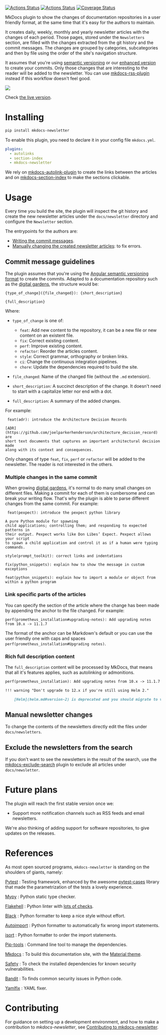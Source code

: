 [![Actions Status](https://github.com/lyz-code/mkdocs-newsletter/workflows/Tests/badge.svg)](https://github.com/lyz-code/mkdocs-newsletter/actions)
[![Actions Status](https://github.com/lyz-code/mkdocs-newsletter/workflows/Build/badge.svg)](https://github.com/lyz-code/mkdocs-newsletter/actions)
[![Coverage Status](https://coveralls.io/repos/github/lyz-code/mkdocs-newsletter/badge.svg?branch=master)](https://coveralls.io/github/lyz-code/mkdocs-newsletter?branch=master)

MkDocs plugin to show the changes of documentation repositories in a user
friendly format, at the same time that it's easy for the authors to maintain.

It creates daily, weekly, monthly and yearly newsletter articles with the
changes of each period. Those pages, stored under the `Newsletters` section, are
filled with the changes extracted from the git history and the commit messages.
The changes are grouped by categories, subcategories and then by file using the
order of the site's navigation structure.

It assumes that you're using [semantic versioning](https://semver.org/) or our
[enhanced version](#commit-message-guidelines) to create your commits. Only
those changes that are interesting to the reader will be added to the
newsletter. You can use
[mkdocs-rss-plugin](https://github.com/Guts/mkdocs-rss-plugin) instead if this
workflow doesn't feel good.

![ ](screencast.gif)

Check [the live
version](https://lyz-code.github.io/blue-book/newsletter/2021_02).

# Installing

```bash
pip install mkdocs-newsletter
```

To enable this plugin, you need to declare it in your config file `mkdocs.yml`.

```yaml
plugins:
  - autolinks
  - section-index
  - mkdocs-newsletter
```

We rely on
[mkdocs-autolink-plugin](https://github.com/midnightprioriem/mkdocs-autolinks-plugin)
to create the links between the articles and on
[mkdocs-section-index](https://github.com/oprypin/mkdocs-section-index/) to make
the sections clickable.

# Usage

Every time you build the site, the plugin will inspect the git history and
create the new newsletter articles under the `docs/newsletter` directory and
configure the `Newsletter` section.

The entrypoints for the authors are:

* [Writing the commit messages](#commit-message-guidelines).
* [Manually changing the created newsletter
    articles](#manual-newsletter-changes): to fix errors.

## Commit message guidelines

The plugin assumes that you're using the [Angular semantic versioning
format](https://github.com/angular/angular/blob/22b96b9/CONTRIBUTING.md#-commit-message-guidelines)
to create the commits. Adapted to a documentation repository such as the [digital
gardens](https://lyz-code.github.io/blue-book/digital_garden/), the structure
would be:

```
{type_of_change}({file_changed}): {short_description}

{full_description}
```

Where:

* `type_of_change` is one of:

    * `feat`: Add new content to the repository, it can be a new file or new content on an
    existent file.
    * `fix`: Correct existing content.
    * `perf`: Improve existing content.
    * `refactor`: Reorder the articles content.
    * `style`: Correct grammar, orthography or broken links.
    * `ci`: Change the continuous integration pipelines.
    * `chore`: Update the dependencies required to build the site.

* `file_changed`: Name of the changed file (without the `.md` extension).
* `short_description`: A succinct description of the change. It doesn't need to
    start with a capitalize letter nor end with a dot.
* `full_description`: A summary of the added changes.

For example:

```
 feat(adr): introduce the Architecture Decision Records

[ADR](https://github.com/joelparkerhenderson/architecture_decision_record) are
short text documents that captures an important architectural decision made
along with its context and consequences.
```

Only changes of type `feat`, `fix`, `perf` or `refactor` will be added to the
newsletter. The reader is not interested in the others.

### Multiple changes in the same commit

When growing [digital
gardens](https://lyz-code.github.io/blue-book/digital_garden/), it's normal to
do many small changes on different files. Making a commit for each of them is
cumbersome and can break your writing flow. That's why the plugin is able to
parse different changes from the same commit. For example:

```
 feat(pexpect): introduce the pexpect python library

A pure Python module for spawning
child applications; controlling them; and responding to expected patterns in
their output. Pexpect works like Don Libes’ Expect. Pexpect allows your script
to spawn a child application and control it as if a human were typing commands.

style(prompt_toolkit): correct links and indentations

fix(python_snippets): explain how to show the message in custom exceptions

feat(python_snippets): explain how to import a module or object from within a python program
```

### Link specific parts of the articles

You can specify the section of the article where the change has been made by
appending the anchor to the file changed. For example:

```
perf(prometheus_installation#upgrading-notes): Add upgrading notes from 10.x -> 11.1.7
```

The format of the anchor can be Markdown's default or you can use the user
friendly one with caps and spaces `perf(prometheus_installation#Upgrading
notes)`.

### Rich full description content

The `full_description` content will be processed by MkDocs, that means that all
it's features applies, such as autolinking or admonitions.

~~~markdown
perf(prometheus_installation): Add upgrading notes from 10.x -> 11.1.7

!!! warning "Don't upgrade to 12.x if you're still using Helm 2."

    [Helm](helm.md#version-2) is deprecated and you should migrate to v3.
~~~

## Manual newsletter changes

To change the contents of the newsletters directly edit the files under
`docs/newsletters`.

## Exclude the newsletters from the search

If you don't want to see the newsletters in the result of the search, use the
[mkdocs-exclude-search](https://pypi.org/project/mkdocs-exclude-search/) plugin
to exclude all articles under `docs/newsletter`.

# Future plans

The plugin will reach the first stable version once we:

* Support more notification channels such as RSS feeds and email newsletters.

We're also thinking of adding support for software repositories, to give updates
on the releases.

# References

As most open sourced programs, `mkdocs-newsletter` is standing on the shoulders of
giants, namely:

[Pytest](https://docs.pytest.org/en/latest)
: Testing framework, enhanced by the awesome
    [pytest-cases](https://smarie.github.io/python-pytest-cases/) library that made
    the parametrization of the tests a lovely experience.

[Mypy](https://mypy.readthedocs.io/en/stable/)
: Python static type checker.

[Flakehell](https://github.com/life4/flakehell)
: Python linter with [lots of
    checks](https://lyz-code.github.io/blue-book/devops/flakehell/#plugins).

[Black](https://black.readthedocs.io/en/stable/)
: Python formatter to keep a nice style without effort.

[Autoimport](https://github.com/lyz-code/autoimport)
: Python formatter to automatically fix wrong import statements.

[isort](https://github.com/timothycrosley/isort)
: Python formatter to order the import statements.

[Pip-tools](https://github.com/jazzband/pip-tools)
: Command line tool to manage the dependencies.

[Mkdocs](https://www.mkdocs.org/)
: To build this documentation site, with the
[Material theme](https://squidfunk.github.io/mkdocs-material).

[Safety](https://github.com/pyupio/safety)
: To check the installed dependencies for known security vulnerabilities.

[Bandit](https://bandit.readthedocs.io/en/latest/)
: To finds common security issues in Python code.

[Yamlfix](https://github.com/lyz-code/yamlfix)
: YAML fixer.

# Contributing

For guidance on setting up a development environment, and how to make
a contribution to *mkdocs-newsletter*, see [Contributing to
mkdocs-newsletter](https://lyz-code.github.io/mkdocs-newsletter/contributing).

